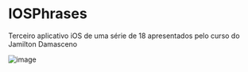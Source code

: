 # IOSPhrases
Terceiro aplicativo iOS de uma série de 18 apresentados pelo curso do Jamilton Damasceno

![image](https://user-images.githubusercontent.com/42383407/172754301-07da6e07-066e-44c7-9cbc-7698b8120cce.png)
